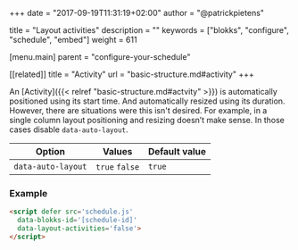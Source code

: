 +++
date            = "2017-09-19T11:31:19+02:00"
author          = "@patrickpietens"

title           = "Layout activities"
description     = ""
keywords        = ["blokks", "configure", "schedule", "embed"]
weight          = 611

[menu.main]
parent          = "configure-your-schedule"

[[related]]
title = "Activity"
url = "basic-structure.md#activity"
+++

An [Activity]({{< relref "basic-structure.md#actvity" >}}) is automatically positioned using its start time. And automatically resized using its duration. However, there are situations were this isn't desired. For example, in a single column layout positioning and resizing doesn’t make sense. In those cases disable `data-auto-layout`.

| Option | Values | Default value |
|--------|--------|---------------|
| `data-auto-layout` | `true` `false` | `true` |

### Example

```html
<script	defer src='schedule.js'
  data-blokks-id='[schedule-id]'
  data-layout-activities='false'>
</script>
```
